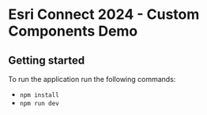 # Esri Connect 2024 - Custom Components Demo

## Getting started
To run the application run the following commands:
- `npm install`
- `npm run dev`